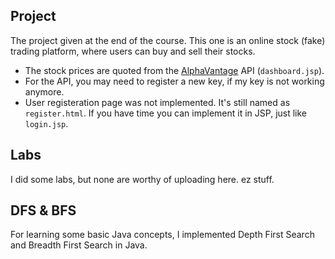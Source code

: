 ## Project
The project given at the end of the course. This one is an online stock (fake) trading platform, where users can buy and sell their stocks.

 - The stock prices are quoted from the [AlphaVantage](https://www.alphavantage.co/) API (`dashboard.jsp`).
 - For the API, you may need to register a new key, if my key is not working anymore.
 - User registeration page was not implemented. It's still named as `register.html`. If you have time you can implement it in JSP, just like `login.jsp`.

## Labs
I did some labs, but none are worthy of uploading here. ez stuff.

## DFS & BFS
For learning some basic Java concepts, I implemented Depth First Search and Breadth First Search in Java.